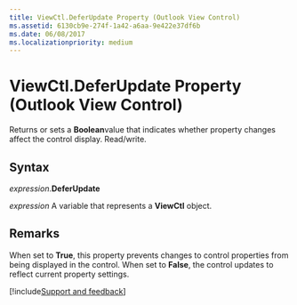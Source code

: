 ```yaml
---
title: ViewCtl.DeferUpdate Property (Outlook View Control)
ms.assetid: 6130cb9e-274f-1a42-a6aa-9e422e37df6b
ms.date: 06/08/2017
ms.localizationpriority: medium
---
```



# ViewCtl.DeferUpdate Property (Outlook View Control)

Returns or sets a **Boolean**value that indicates whether property changes affect the control display. Read/write.


## Syntax

_expression_.**DeferUpdate**

_expression_ A variable that represents a **ViewCtl** object.


## Remarks

When set to **True**, this property prevents changes to control properties from being displayed in the control. When set to **False**, the control updates to reflect current property settings.

[!include[Support and feedback](~/includes/feedback-boilerplate.md)]